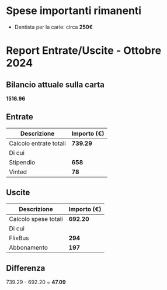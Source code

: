 # Spese importanti rimanenti

- Dentista per la carie: circa **250€**
# Report Entrate/Uscite - Ottobre 2024

## Bilancio attuale sulla carta
**1516.96**
## Entrate

| Descrizione            | Importo (€) |
| ---------------------- | ----------- |
| Calcolo entrate totali | **739.29**  |
| Di cui                 |             |
| Stipendio              | **658**     |
| Vinted                 | **78**      |

## Uscite
| Descrizione          | Importo (€) |
| -------------------- | ----------- |
| Calcolo spese totali | **692.20**  |
| Di cui               |             |
| FlixBus              | **294**     |
| Abbonamento          | **197**     |

## Differenza
739.29 - 692.20 = **47.09**